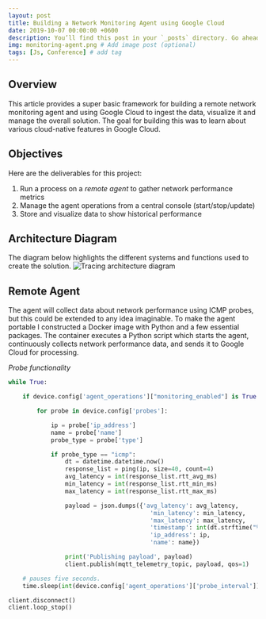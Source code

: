 ```yaml
---
layout: post
title: Building a Network Monitoring Agent using Google Cloud
date: 2019-10-07 00:00:00 +0600
description: You’ll find this post in your `_posts` directory. Go ahead and edit it and re-build the site to see your changes. # Add post description (optional)
img: monitoring-agent.png # Add image post (optional)
tags: [Js, Conference] # add tag
---
```


## Overview

This article provides a super basic framework for building a remote network monitoring agent and using Google Cloud to ingest the data, visualize it and manage the overall solution.  The goal for building this was to learn about various cloud-native features in Google Cloud.

## Objectives

Here are the deliverables for this project:
1. Run a process on a _remote agent_ to gather network performance metrics
2. Manage the agent operations from a central console (start/stop/update)
3. Store and visualize data to show historical performance

## Architecture Diagram

The diagram below highlights the different systems and functions used to create the solution.
![Tracing architecture diagram](https://github.com/pmoorey/articles/blob/master/img/network-monitoring-agent/architecture.png)

## Remote Agent

The agent will collect data about network performance using ICMP probes, but this could be extended to any idea imaginable.  To make the agent portable I constructed a Docker image with Python and a few essential packages.  The container executes a Python script which starts the agent, continuously collects network performance data, and sends it to Google Cloud for processing.

_Probe functionality_

```python
while True:

    if device.config['agent_operations']["monitoring_enabled"] is True:

        for probe in device.config['probes']:

            ip = probe['ip_address']
            name = probe['name']
            probe_type = probe['type']

            if probe_type == "icmp":
                dt = datetime.datetime.now()
                response_list = ping(ip, size=40, count=4)
                avg_latency = int(response_list.rtt_avg_ms)
                min_latency = int(response_list.rtt_min_ms)
                max_latency = int(response_list.rtt_max_ms)

                payload = json.dumps({'avg_latency': avg_latency,
                                        'min_latency': min_latency,
                                        'max_latency': max_latency,
                                        'timestamp': int(dt.strftime("%s")),
                                        'ip_address': ip,
                                        'name': name})

                print('Publishing payload', payload)
                client.publish(mqtt_telemetry_topic, payload, qos=1)

    # pauses five seconds.
    time.sleep(int(device.config['agent_operations']['probe_interval']))

client.disconnect()
client.loop_stop()
```
